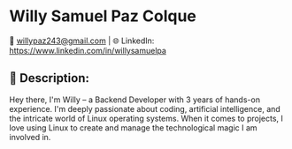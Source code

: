 # Willy Samuel Paz Colque

📧 willypaz243@gmail.com | 🌐 LinkedIn: https://www.linkedin.com/in/willysamuelpa

## 📌 Description:

Hey there, I'm Willy – a Backend Developer with 3 years of hands-on experience. I'm deeply passionate about coding, artificial intelligence, and the intricate world of Linux operating systems. When it comes to projects, I love using Linux to create and manage the technological magic I am involved in.
